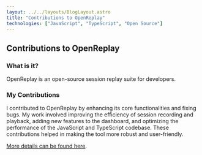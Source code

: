 ```yaml
---
layout: ../../layouts/BlogLayout.astro
title: "Contributions to OpenReplay"
technologies: ["JavaScript", "TypeScript", "Open Source"]
---
```


## Contributions to OpenReplay

### What is it?

OpenReplay is an open-source session replay suite for developers.

### My Contributions

I contributed to OpenReplay by enhancing its core functionalities and fixing bugs. My work involved improving the efficiency of session recording and playback, adding new features to the dashboard, and optimizing the performance of the JavaScript and TypeScript codebase. These contributions helped in making the tool more robust and user-friendly.

[More details can be found here](https://github.com/openreplay/openreplay).
